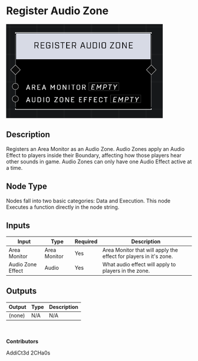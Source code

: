 # Register Audio Zone
![](../../../.gitbook/assets/register-audio-zone.png)
## Description
Registers an Area Monitor as an Audio Zone. Audio Zones apply an Audio Effect to players inside their Boundary, affecting how those players hear other sounds in game. Audio Zones can only have one Audio Effect active at a time.

## Node Type
Nodes fall into two basic categories: Data and Execution. This node Executes a function directly in the node string.

## Inputs
| Input            | Type             | Required | Description												    |
|------------------|------------------|----------|--------------------------------------------------------------|
| Area Monitor | Area Monitor | Yes | Area Monitor that will apply the effect for players in it's zone.|
| Audio Zone Effect | Audio | Yes | What audio effect will apply to players in the zone.|

## Outputs
| Output           | Type             | Description												     |
|------------------|------------------|--------------------------------------------------------------|
| (none) | N/A  | N/A  |

\
\
**Contributors**

AddiCt3d 2CHa0s